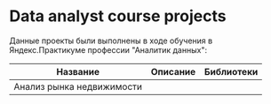 # Data analyst course projects

Данные проекты были выполнены в ходе обучения в Яндекс.Практикуме профессии "Аналитик данных":


| Название       | Описание  | Библиотеки            |
| :-------------------:|:-------------------: |:---------------------------:|
| Анализ рынка недвижимости | 
